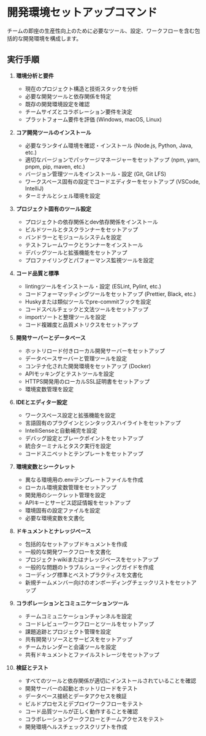 # 開発環境セットアップコマンド

チームの即座の生産性向上のために必要なツール、設定、ワークフローを含む包括的な開発環境を構成します。

## 実行手順

1. **環境分析と要件**
   - 現在のプロジェクト構造と技術スタックを分析
   - 必要な開発ツールと依存関係を特定
   - 既存の開発環境設定を確認
   - チームサイズとコラボレーション要件を決定
   - プラットフォーム要件を評価 (Windows, macOS, Linux)

2. **コア開発ツールのインストール**
   - 必要なランタイム環境を確認・インストール (Node.js, Python, Java, etc.)
   - 適切なバージョンでパッケージマネージャーをセットアップ (npm, yarn, pnpm, pip, maven, etc.)
   - バージョン管理ツールをインストール・設定 (Git, Git LFS)
   - ワークスペース固有の設定でコードエディターをセットアップ (VSCode, IntelliJ)
   - ターミナルとシェル環境を設定

3. **プロジェクト固有のツール設定**
   - プロジェクトの依存関係とdev依存関係をインストール
   - ビルドツールとタスクランナーをセットアップ
   - バンドラーとモジュールシステムを設定
   - テストフレームワークとランナーをインストール
   - デバッグツールと拡張機能をセットアップ
   - プロファイリングとパフォーマンス監視ツールを設定

4. **コード品質と標準**
   - lintingツールをインストール・設定 (ESLint, Pylint, etc.)
   - コードフォーマッティングツールをセットアップ (Prettier, Black, etc.)
   - Huskyまたは類似ツールでpre-commitフックを設定
   - コードスペルチェックと文法ツールをセットアップ
   - importソートと整理ツールを設定
   - コード複雑度と品質メトリクスをセットアップ

5. **開発サーバーとデータベース**
   - ホットリロード付きローカル開発サーバーをセットアップ
   - データベースサーバーと管理ツールを設定
   - コンテナ化された開発環境をセットアップ (Docker)
   - APIモッキングとテストツールを設定
   - HTTPS開発用のローカルSSL証明書をセットアップ
   - 環境変数管理を設定

6. **IDEとエディター設定**
   - ワークスペース設定と拡張機能を設定
   - 言語固有のプラグインとシンタックスハイライトをセットアップ
   - IntelliSenseと自動補完を設定
   - デバッグ設定とブレークポイントをセットアップ
   - 統合ターミナルとタスク実行を設定
   - コードスニペットとテンプレートをセットアップ

7. **環境変数とシークレット**
   - 異なる環境用の.envテンプレートファイルを作成
   - ローカル環境変数管理をセットアップ
   - 開発用のシークレット管理を設定
   - APIキーとサービス認証情報をセットアップ
   - 環境固有の設定ファイルを設定
   - 必要な環境変数を文書化

8. **ドキュメントとナレッジベース**
   - 包括的なセットアップドキュメントを作成
   - 一般的な開発ワークフローを文書化
   - プロジェクトwikiまたはナレッジベースをセットアップ
   - 一般的な問題のトラブルシューティングガイドを作成
   - コーディング標準とベストプラクティスを文書化
   - 新規チームメンバー向けのオンボーディングチェックリストをセットアップ

9. **コラボレーションとコミュニケーションツール**
   - チームコミュニケーションチャンネルを設定
   - コードレビューワークフローとツールをセットアップ
   - 課題追跡とプロジェクト管理を設定
   - 共有開発リソースとサービスをセットアップ
   - チームカレンダーと会議ツールを設定
   - 共有ドキュメントとファイルストレージをセットアップ

10. **検証とテスト**
    - すべてのツールと依存関係が適切にインストールされていることを確認
    - 開発サーバーの起動とホットリロードをテスト
    - データベース接続とデータアクセスを検証
    - ビルドプロセスとデプロイワークフローをテスト
    - コード品質ツールが正しく動作することを確認
    - コラボレーションワークフローとチームアクセスをテスト
    - 開発環境ヘルスチェックスクリプトを作成